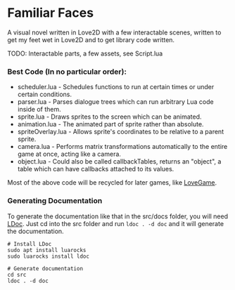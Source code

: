 # Familiar Faces

A visual novel written in Love2D with a few interactable scenes, written to get my feet wet in Love2D and to get library code written.

TODO: Interactable parts, a few assets, see Script.lua


### Best Code (In no particular order):
- scheduler.lua - Schedules functions to run at certain times or under certain conditions.
- parser.lua - Parses dialogue trees which can run arbitrary Lua code inside of them.
- sprite.lua - Draws sprites to the screen which can be animated.
- animation.lua - The animated part of sprite rather than absolute.
- spriteOverlay.lua - Allows sprite's coordinates to be relative to a parent sprite.
- camera.lua - Performs matrix transformations automatically to the entire game at once, acting like a camera.
- object.lua - Could also be called callbackTables, returns an "object", a table which can have callbacks attached to its values.

Most of the above code will be recycled for later games, like [LoveGame](https://github.com/moomoomoo309/LoveGame).

### Generating Documentation

To generate the documentation like that in the src/docs folder, you will need [LDoc](https://github.com/stevedonovan/LDoc). Just cd into the src folder and run `ldoc . -d doc` and it will generate the documentation.

    # Install LDoc
    sudo apt install luarocks
    sudo luarocks install ldoc

    # Generate documentation
    cd src
    ldoc . -d doc